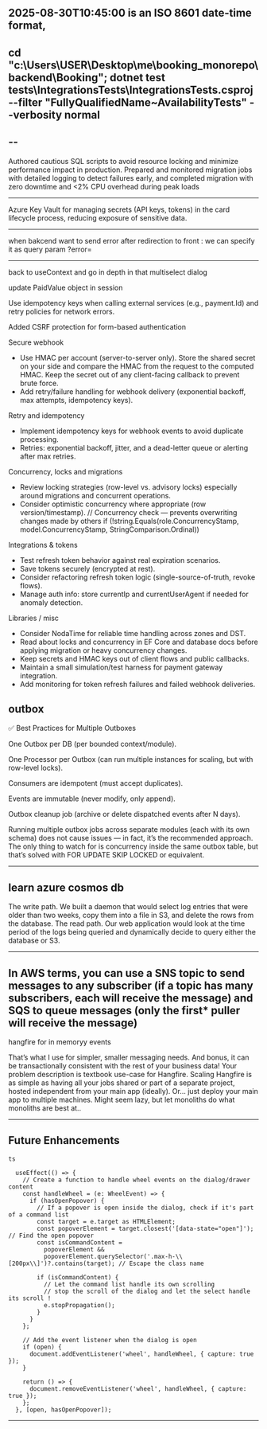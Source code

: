 2025-08-30T10:45:00
is an ISO 8601 date-time format,
--
cd "c:\Users\USER\Desktop\me\booking_monorepo\backend\Booking"; dotnet test tests\IntegrationsTests\IntegrationsTests.csproj --filter "FullyQualifiedName~AvailabilityTests" --verbosity normal
---

## --

Authored cautious SQL scripts to avoid resource locking and minimize performance impact in production. Prepared and monitored migration jobs with detailed logging to detect failures early, and completed migration with zero downtime and <2% CPU overhead during peak loads

---

Azure Key Vault for managing secrets (API keys, tokens) in the card lifecycle process, reducing exposure of sensitive data.

---

when bakcend want to send error after redirection to front :
we can specify it as query param ?error=  


---

back to useContext and go in depth in that multiselect dialog

update PaidValue object in session

Use idempotency keys when calling external services (e.g., payment.Id) and retry policies for network errors.

Added CSRF protection for form-based authentication

Secure webhook

- Use HMAC per account (server-to-server only). Store the shared secret on your side and compare the HMAC from the request to the computed HMAC. Keep the secret out of any client-facing callback to prevent brute force.
- Add retry/failure handling for webhook delivery (exponential backoff, max attempts, idempotency keys).

Retry and idempotency

- Implement idempotency keys for webhook events to avoid duplicate processing.
- Retries: exponential backoff, jitter, and a dead-letter queue or alerting after max retries.

Concurrency, locks and migrations

- Review locking strategies (row-level vs. advisory locks) especially around migrations and concurrent operations.
- Consider optimistic concurrency where appropriate (row version/timestamp).
  // Concurrency check — prevents overwriting changes made by others
  if (!string.Equals(role.ConcurrencyStamp, model.ConcurrencyStamp, StringComparison.Ordinal))

Integrations & tokens

- Test refresh token behavior against real expiration scenarios.
- Save tokens securely (encrypted at rest).
- Consider refactoring refresh token logic (single-source-of-truth, revoke flows).
- Manage auth info: store currentIp and currentUserAgent if needed for anomaly detection.

Libraries / misc

- Consider NodaTime for reliable time handling across zones and DST.
- Read about locks and concurrency in EF Core and database docs before applying migration or heavy concurrency changes.
- Keep secrets and HMAC keys out of client flows and public callbacks.
- Maintain a small simulation/test harness for payment gateway integration.
- Add monitoring for token refresh failures and failed webhook deliveries.

## outbox

✅ Best Practices for Multiple Outboxes

One Outbox per DB (per bounded context/module).

One Processor per Outbox (can run multiple instances for scaling, but with row-level locks).

Consumers are idempotent (must accept duplicates).

Events are immutable (never modify, only append).

Outbox cleanup job (archive or delete dispatched events after N days).

Running multiple outbox jobs across separate modules (each with its own schema) does not cause issues — in fact, it’s the recommended approach.
The only thing to watch for is concurrency inside the same outbox table, but that’s solved with FOR UPDATE SKIP LOCKED or equivalent.

---

## learn azure cosmos db

The write path. We built a daemon that would select log entries that were older than two weeks, copy them into a file in S3, and delete the rows from the database.
The read path. Our web application would look at the time period of the logs being queried and dynamically decide to query either the database or S3.

---

## In AWS terms, you can use a SNS topic to send messages to any subscriber (if a topic has many subscribers, each will receive the message) and SQS to queue messages (only the first\* puller will receive the message)

hangfire for in memoryy events

That’s what I use for simpler, smaller messaging needs. And bonus, it can be transactionally consistent with the rest of your business data!
Your problem description is textbook use-case for Hangfire. Scaling Hangfire is as simple as having all your jobs shared or part of a separate project, hosted independent from your main app (ideally). Or... just deploy your main app to multiple machines. Might seem lazy, but let monoliths do what monoliths are best at..


---

## Future Enhancements


```
ts

  useEffect(() => {
    // Create a function to handle wheel events on the dialog/drawer content
    const handleWheel = (e: WheelEvent) => {
      if (hasOpenPopover) {
        // If a popover is open inside the dialog, check if it's part of a command list
        const target = e.target as HTMLElement;
        const popoverElement = target.closest('[data-state="open"]'); // Find the open popover
        const isCommandContent =
          popoverElement &&
          popoverElement.querySelector('.max-h-\\[200px\\]')?.contains(target); // Escape the class name

        if (isCommandContent) {
          // Let the command list handle its own scrolling
          // stop the scroll of the dialog and let the select handle its scroll !
          e.stopPropagation();
        }
      }
    };

    // Add the event listener when the dialog is open
    if (open) {
      document.addEventListener('wheel', handleWheel, { capture: true });
    }

    return () => {
      document.removeEventListener('wheel', handleWheel, { capture: true });
    };
  }, [open, hasOpenPopover]);
```

---

